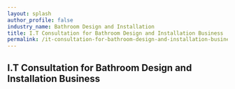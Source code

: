 ```yaml
---
layout: splash 
author_profile: false 
industry_name: Bathroom Design and Installation
title: I.T Consultation for Bathroom Design and Installation Business
permalink: /it-consultation-for-bathroom-design-and-installation-business
---
```


## I.T Consultation for Bathroom Design and Installation Business